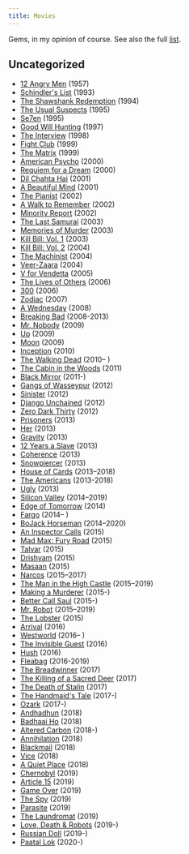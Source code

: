 ```yaml
---
title: Movies
---
```


Gems, in my opinion of course. See also the full [list](https://www.imdb.com/user/ur34765497/ratings).

## Uncategorized

- [12 Angry Men](https://www.imdb.com/title/tt0050083/?ref_=rt_li_tt) \(1957\)
- [Schindler's List](https://www.imdb.com/title/tt0108052/?ref_=rt_li_tt) \(1993\)
- [The Shawshank Redemption](https://www.imdb.com/title/tt0111161/?ref_=rt_li_tt) \(1994\)
- [The Usual Suspects](https://www.imdb.com/title/tt0114814/?ref_=rt_li_tt) \(1995\)
- [Se7en](https://www.imdb.com/title/tt0114369/?ref_=rt_li_tt) \(1995\)
- [Good Will Hunting](https://www.imdb.com/title/tt0119217/?ref_=rt_li_tt) \(1997\)
- [The Interview](https://www.imdb.com/title/tt0120714) \(1998\)
- [Fight Club](https://www.imdb.com/title/tt0137523/?ref_=rt_li_tt) \(1999\)
- [The Matrix](https://www.imdb.com/title/tt0133093/?ref_=rt_li_tt) \(1999\)
- [American Psycho](https://www.imdb.com/title/tt0144084/?ref_=rt_li_tt) \(2000\)
- [Requiem for a Dream](https://www.imdb.com/title/tt0180093) \(2000\)
- [Dil Chahta Hai](https://www.imdb.com/title/tt0292490/?ref_=rt_li_tt) \(2001\)
- [A Beautiful Mind](https://www.imdb.com/title/tt0268978/?ref_=rt_li_tt) \(2001\)
- [The Pianist](https://www.imdb.com/title/tt0253474/?ref_=rt_li_tt) \(2002\)
- [A Walk to Remember](https://www.imdb.com/title/tt0281358/?ref_=rt_li_tt) \(2002\)
- [Minority Report](https://www.imdb.com/title/tt0181689/?ref_=rt_li_tt) \(2002\)
- [The Last Samurai](https://www.imdb.com/title/tt0325710/?ref_=rt_li_tt) \(2003\)
- [Memories of Murder](https://www.imdb.com/title/tt0353969/?ref_=rt_li_tt) \(2003\)
- [Kill Bill: Vol. 1](https://www.imdb.com/title/tt0266697/?ref_=rt_li_tt) \(2003\)
- [Kill Bill: Vol. 2](https://www.imdb.com/title/tt0378194/?ref_=rt_li_tt) \(2004\)
- [The Machinist](https://www.imdb.com/title/tt0361862/?ref_=rt_li_tt) \(2004\)
- [Veer-Zaara](https://www.imdb.com/title/tt0420332/?ref_=rt_li_tt) \(2004\)
- [V for Vendetta](https://www.imdb.com/title/tt0434409/?ref_=rt_li_tt) \(2005\)
- [The Lives of Others](https://www.imdb.com/title/tt0405094/?ref_=rt_li_tt) \(2006\)
- [300](https://www.imdb.com/title/tt0416449/?ref_=rt_li_tt) \(2006\)
- [Zodiac](https://www.imdb.com/title/tt0443706/?ref_=rt_li_tt) \(2007\)
- [A Wednesday](https://www.imdb.com/title/tt1280558/?ref_=rt_li_tt) \(2008\)
- [Breaking Bad](https://www.imdb.com/title/tt0903747/?ref_=rt_li_tt) \(2008-2013\)
- [Mr. Nobody](https://www.imdb.com/title/tt0485947/?ref_=rt_li_tt) \(2009\)
- [Up](https://www.imdb.com/title/tt1049413/?ref_=rt_li_tt) \(2009\)
- [Moon](https://www.imdb.com/title/tt1182345/) \(2009\)
- [Inception](https://www.imdb.com/title/tt1375666/?ref_=rt_li_tt) \(2010\)
- [The Walking Dead](https://www.imdb.com/title/tt1520211/?ref_=rt_li_tt) \(2010– \)
- [The Cabin in the Woods](https://www.imdb.com/title/tt1259521) \(2011\)
- [Black Mirror](https://www.imdb.com/title/tt2085059/?ref_=rt_li_tt) \(2011-\)
- [Gangs of Wasseypur](https://www.imdb.com/title/tt1954470/?ref_=rt_li_tt) \(2012\)
- [Sinister](https://www.imdb.com/title/tt1922777/?ref_=rt_li_tt) \(2012\)
- [Django Unchained](https://www.imdb.com/title/tt1853728/?ref_=rt_li_tt) \(2012\)
- [Zero Dark Thirty](https://www.imdb.com/title/tt1790885/?ref_=rt_li_tt) \(2012\)
- [Prisoners](https://www.imdb.com/title/tt1392214/) \(2013\)
- [Her](https://www.imdb.com/title/tt1798709/?ref_=rt_li_tt) \(2013\)
- [Gravity](https://www.imdb.com/title/tt1454468/?ref_=rt_li_tt) \(2013\)
- [12 Years a Slave](https://www.imdb.com/title/tt2024544/?ref_=rt_li_tt) \(2013\)
- [Coherence](https://www.imdb.com/title/tt2866360) \(2013\)
- [Snowpiercer](https://www.imdb.com/title/tt1706620/?ref_=rt_li_tt) \(2013\)
- [House of Cards](https://www.imdb.com/title/tt1856010/?ref_=rt_li_tt) \(2013–2018\)
- [The Americans](https://www.imdb.com/title/tt2149175/?ref_=rt_li_tt) \(2013-2018\)
- [Ugly](https://www.imdb.com/title/tt2882328/?ref_=rt_li_tt) \(2013\)
- [Silicon Valley](https://www.imdb.com/title/tt2575988/?ref_=rt_li_tt) \(2014–2019\)
- [Edge of Tomorrow](https://www.imdb.com/title/tt1631867/?ref_=rt_li_tt) \(2014\)
- [Fargo](https://www.imdb.com/title/tt2802850/?ref_=rt_li_tt) \(2014– \)
- [BoJack Horseman](https://www.imdb.com/title/tt3398228/?ref_=rt_li_tt) \(2014–2020\)
- [An Inspector Calls](https://www.imdb.com/title/tt4271918) \(2015\)
- [Mad Max: Fury Road](https://www.imdb.com/title/tt1392190/?ref_=rt_li_tt) \(2015\)
- [Talvar](https://www.imdb.com/title/tt4934950/?ref_=rt_li_tt) \(2015\)
- [Drishyam](https://www.imdb.com/title/tt4430212/?ref_=rt_li_tt) \(2015\)
- [Masaan](https://www.imdb.com/title/tt4635372/?ref_=rt_li_tt) \(2015\)
- [Narcos](https://www.imdb.com/title/tt2707408/?ref_=rt_li_tt) \(2015–2017\)
- [The Man in the High Castle](https://www.imdb.com/title/tt1740299/?ref_=rt_li_tt) \(2015–2019\)
- [Making a Murderer](https://www.imdb.com/title/tt5189670/?ref_=rt_li_tt) \(2015-\)
- [Better Call Saul](https://www.imdb.com/title/tt3032476/?ref_=rt_li_tt) \(2015-\)
- [Mr. Robot](https://www.imdb.com/title/tt4158110/?ref_=rt_li_tt) \(2015–2019\)
- [The Lobster](https://www.imdb.com/title/tt3464902) \(2015\)
- [Arrival](https://www.imdb.com/title/tt2543164/?ref_=rt_li_tt) \(2016\)
- [Westworld](https://www.imdb.com/title/tt0475784/?ref_=rt_li_tt) \(2016– \)
- [The Invisible Guest](https://www.imdb.com/title/tt4857264/?ref_=rt_li_tt) \(2016\)
- [Hush](https://www.imdb.com/title/tt5022702/?ref_=rt_li_tt) \(2016\)
- [Fleabag](https://www.imdb.com/title/tt5687612/?ref_=rt_li_tt) \(2016-2019\)
- [The Breadwinner](https://www.imdb.com/title/tt3901826/?ref_=rt_li_tt) \(2017\)
- [The Killing of a Sacred Deer](https://www.imdb.com/title/tt5715874) \(2017\)
- [The Death of Stalin](https://www.imdb.com/title/tt4686844) \(2017\)
- [The Handmaid's Tale](https://www.imdb.com/title/tt5834204/?ref_=rt_li_tt) \(2017-\)
- [Ozark](https://www.imdb.com/title/tt5071412/?ref_=rt_li_tt) \(2017-\)
- [Andhadhun](https://www.imdb.com/title/tt8108198/?ref_=rt_li_tt) \(2018\)
- [Badhaai Ho](https://www.imdb.com/title/tt7725596/?ref_=rt_li_tt) \(2018\)
- [Altered Carbon](https://www.imdb.com/title/tt2261227) \(2018-\)
- [Annihilation](https://www.imdb.com/title/tt2798920/?ref_=rt_li_tt) \(2018\)
- [Blackmail](https://www.imdb.com/title/tt6972140/?ref_=rt_li_tt) \(2018\)
- [Vice](https://www.imdb.com/title/tt6266538/?ref_=rt_li_tt) \(2018\)
- [A Quiet Place](https://www.imdb.com/title/tt6644200/?ref_=rt_li_tt) \(2018\)
- [Chernobyl](https://www.imdb.com/title/tt7366338/?ref_=rt_li_tt) \(2019\)
- [Article 15](https://www.imdb.com/title/tt10324144/?ref_=rt_li_tt) \(2019\)
- [Game Over](https://www.imdb.com/title/tt8914492/?ref_=rt_li_tt) \(2019\)
- [The Spy](https://www.imdb.com/title/tt5952634/?ref_=rt_li_tt) \(2019\)
- [Parasite](https://www.imdb.com/title/tt6751668/?ref_=rt_li_tt) \(2019\)
- [The Laundromat](https://www.imdb.com/title/tt5865326/?ref_=rt_li_tt) \(2019\)
- [Love, Death & Robots](https://www.imdb.com/title/tt9561862/?ref_=rt_li_tt) \(2019-\)
- [Russian Doll](https://www.imdb.com/title/tt7520794/?ref_=rt_li_tt) \(2019-\)
- [Paatal Lok](https://www.imdb.com/title/tt9680440) \(2020-\)
